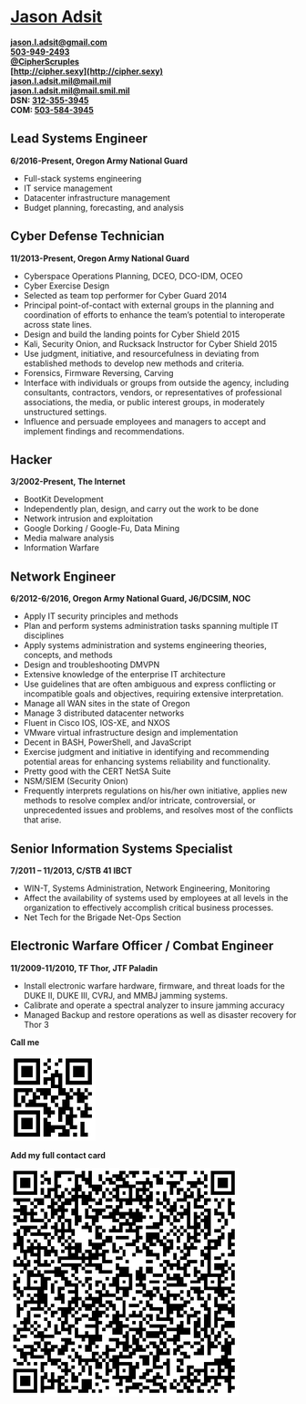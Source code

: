 # [Jason Adsit](https://raw.githubusercontent.com/jasonadsit/resume/master/resume.pdf)  
**[jason.l.adsit@gmail.com](mailto:jason.l.adsit@gmail.com)**  
**[503-949-2493](tel:5039492493)**  
**[@CipherScruples](https://twitter.com/CipherScruples)**  
**[http://cipher.sexy](http://cipher.sexy)**  
**[jason.l.adsit.mil@mail.mil](mailto:jason.l.adsit.mil@mail.mil)**  
**[jason.l.adsit.mil@mail.smil.mil](https://en.wikipedia.org/wiki/SIPRNet)**  
**DSN: [312-355-3945](tel:3123553945)**  
**COM: [503-584-3945](tel:5035843945)**  
  
## Lead Systems Engineer  
**6/2016-Present, Oregon Army National Guard**  
*	Full-stack systems engineering  
*	IT service management  
*	Datacenter infrastructure management  
*	Budget planning, forecasting, and analysis  
  
## Cyber Defense Technician  
**11/2013-Present, Oregon Army National Guard**  
*	Cyberspace Operations Planning, DCEO, DCO-IDM, OCEO  
*	Cyber Exercise Design  
*	Selected as team top performer for Cyber Guard 2014  
*	Principal point-of-contact with external groups in the planning and coordination of efforts to enhance the team’s potential to interoperate across state lines.  
*	Design and build the landing points for Cyber Shield 2015  
*	Kali, Security Onion, and Rucksack Instructor for Cyber Shield 2015  
*	Use judgment, initiative, and resourcefulness in deviating from established methods to develop new methods and criteria.  
*	Forensics, Firmware Reversing, Carving  
*	Interface with individuals or groups from outside the agency, including consultants, contractors, vendors, or representatives of professional associations, the media, or public interest groups, in moderately unstructured settings.  
*	Influence and persuade employees and managers to accept and implement findings and recommendations.  
  
## Hacker  
**3/2002-Present, The Internet**  
*	BootKit Development  
*	Independently plan, design, and carry out the work to be done  
*	Network intrusion and exploitation  
*	Google Dorking / Google-Fu, Data Mining  
*	Media malware analysis  
*	Information Warfare  
  
## Network Engineer  
**6/2012-6/2016, Oregon Army National Guard, J6/DCSIM, NOC**  
*	Apply IT security principles and methods  
*	Plan and perform systems administration tasks spanning multiple IT disciplines  
*	Apply systems administration and systems engineering theories, concepts, and methods  
*	Design and troubleshooting DMVPN  
*	Extensive knowledge of the enterprise IT architecture  
*	Use guidelines that are often ambiguous and express conflicting or incompatible goals and objectives, requiring extensive interpretation.  
*	Manage all WAN sites in the state of Oregon  
*	Manage 3 distributed datacenter networks  
*	Fluent in Cisco IOS, IOS-XE, and NXOS  
*	VMware virtual infrastructure design and implementation  
*	Decent in BASH, PowerShell, and JavaScript  
*	Exercise judgment and initiative in identifying and recommending potential areas for enhancing systems reliability and functionality.  
*	Pretty good with the CERT NetSA Suite  
*	NSM/SIEM (Security Onion)  
*	Frequently interprets regulations on his/her own initiative, applies new methods to resolve complex and/or intricate, controversial, or unprecedented issues and problems, and resolves most of the conflicts that arise.  
  
## Senior Information Systems Specialist  
**7/2011 – 11/2013, C/STB 41 IBCT**  
*	WIN-T, Systems Administration, Network Engineering, Monitoring  
*	Affect the availability of systems used by employees at all levels in the organization to effectively accomplish critical business processes.  
*	Net Tech for the Brigade Net-Ops Section  
  
## Electronic Warfare Officer / Combat Engineer  
**11/2009-11/2010, TF Thor, JTF Paladin**  
*	Install electronic warfare hardware, firmware, and threat loads for the DUKE II, DUKE III, CVRJ, and MMBJ jamming systems.  
*	Calibrate and operate a spectral analyzer to insure jamming accuracy  
*	Managed Backup and restore operations as well as disaster recovery for Thor 3  
  
**Call me**  
  
![](https://raw.githubusercontent.com/jasonadsit/resume/master/callme.png)  
  
**Add my full contact card**  
  
![](https://raw.githubusercontent.com/jasonadsit/resume/master/adsit-vcard.png)  
